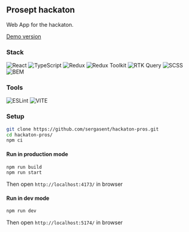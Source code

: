 ## Prosept hackaton

Web App for the hackaton.

[Demo version](https://hackaton-pros.vercel.app/)

### Stack

![React](https://img.shields.io/badge/react-%2320232a.svg?style=for-the-badge&logo=react&logoColor=%2361DAFB) ![TypeScript](https://img.shields.io/badge/typescript-3178c6.svg?style=for-the-badge&logo=typescript&logoColor=fff) ![Redux](https://img.shields.io/badge/redux-52357f.svg?style=for-the-badge&logo=redux&logoColor=white) ![Redux Toolkit](https://img.shields.io/badge/Redux%20Toolkit-52357f.svg?style=for-the-badge&logo=redux&logoColor=white) ![RTK Query](https://img.shields.io/badge/rtk%20query-52357f.svg?style=for-the-badge&logo=redux&logoColor=white) ![SCSS](https://img.shields.io/badge/scss-cc6699.svg?style=for-the-badge&logo=sass&logoColor=white) ![BEM](https://img.shields.io/badge/bem-555555.svg?style=for-the-badge&logo=bem&logoColor=ddd) 

### Tools

![ESLint](https://img.shields.io/badge/ESLint-4B3263?style=for-the-badge&logo=eslint&logoColor=white) ![VITE](https://img.shields.io/badge/VITE-817ffd?style=for-the-badge&logo=vite&logoColor=fff)

### Setup

```BASH
git clone https://github.com/sergasent/hackaton-pros.git
cd hackaton-pros/
npm ci
```

#### Run in production mode

```BASH
npm run build
npm run start
```
Then open ```http://localhost:4173/``` in browser

#### Run in dev mode

```BASH
npm run dev
```
Then open ```http://localhost:5174/``` in browser
